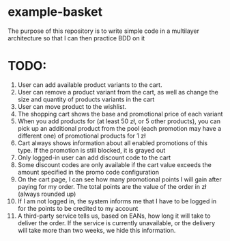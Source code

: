 # example-basket
The purpose of this repository is to write simple code in a multilayer architecture so that I can then practice BDD on it 

# TODO:
1. User can add available product variants to the cart.
2. User can remove a product variant from the cart, as well as change the size and quantity of products variants in the cart
3. User can move product to the wishlist.
4. The shopping cart shows the base and promotional price of each variant
5. When you add products for (at least 50 zł, or 5 other products), you can pick up an additional product from the pool (each promotion may have a different one) of promotional products for 1 zł
6. Cart always shows information about all enabled promotions of this type. If the promotion is still blocked, it is grayed out
7. Only logged-in user can add discount code to the cart
8. Some discount codes are only available if the cart value exceeds the amount specified in the promo code configuration
9. On the cart page, I can see how many promotional points I will gain after paying for my order. The total points are the value of the order in zł (always rounded up)
10. If I am not logged in, the system informs me that I have to be logged in for the points to be credited to my account
11. A third-party service tells us, based on EANs, how long it will take to deliver the order. If the service is currently unavailable, or the delivery will take more than two weeks, we hide this information.
